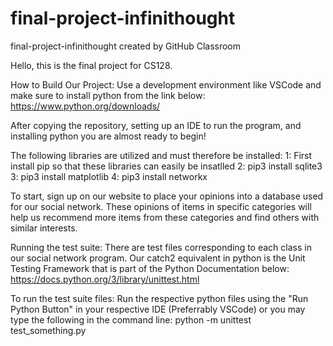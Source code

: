# final-project-infinithought
final-project-infinithought created by GitHub Classroom

Hello, this is the final project for CS128.

How to Build Our Project:
Use a development environment like VSCode and make sure to install python from the link below:
https://www.python.org/downloads/

After copying the repository, setting up an IDE to run the program, and installing python you are almost ready to begin!

The following libraries are utilized and must therefore be installed:
1: First install pip so that these libraries can easily be insatlled
2: pip3 install sqlite3
3: pip3 install matplotlib
4: pip3 install networkx

To start, sign up on our website to place your opinions into a database used for our social network. These opinions of items in specific categories will help us recommend more items from these categories and find others with similar interests. 

Running the test suite:
There are test files corresponding to each class in our social network program. Our catch2 equivalent in python is the Unit Testing Framework that is part of the Python Documentation below:
https://docs.python.org/3/library/unittest.html

To run the test suite files:
Run the respective python files using the "Run Python Button" in your respective IDE (Preferrably VSCode) or you may type the following in the command line:
python -m unittest test_something.py 


